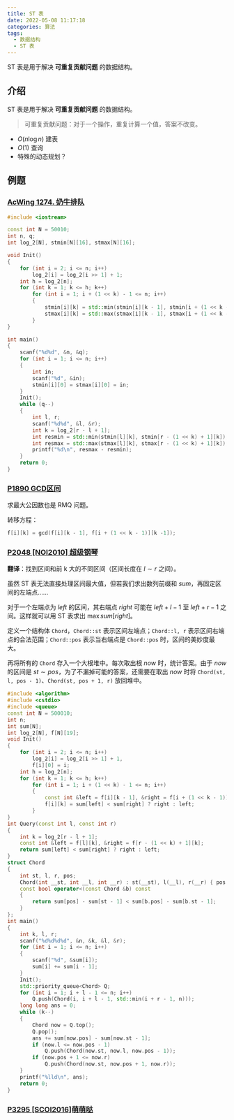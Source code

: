 ```yaml
---
title: ST 表
date: 2022-05-08 11:17:18
categories: 算法
tags:
  - 数据结构
  - ST 表
---
```

ST 表是用于解决 **可重复贡献问题** 的数据结构。
<!-- more -->
## 介绍

ST 表是用于解决 **可重复贡献问题** 的数据结构。
> 可重复贡献问题：对于一个操作，重复计算一个值，答案不改变。

* $O(n\log{n})$ 建表
* $O(1)$ 查询
* 特殊的动态规划？

## 例题

### [AcWing 1274. 奶牛排队](https://www.acwing.com/problem/content/1276/)

```cpp
#include <iostream>

const int N = 50010;
int n, q;
int log_2[N], stmin[N][16], stmax[N][16];

void Init()
{
    for (int i = 2; i <= n; i++)
        log_2[i] = log_2[i >> 1] + 1;
    int h = log_2[n];
    for (int k = 1; k <= h; k++)
        for (int i = 1; i + (1 << k) - 1 <= n; i++)
        {
            stmin[i][k] = std::min(stmin[i][k - 1], stmin[i + (1 << k - 1)][k - 1]);
            stmax[i][k] = std::max(stmax[i][k - 1], stmax[i + (1 << k - 1)][k - 1]);
        }
}

int main()
{
    scanf("%d%d", &n, &q);
    for (int i = 1; i <= n; i++)
    {
        int in;
        scanf("%d", &in);
        stmin[i][0] = stmax[i][0] = in;
    }
    Init();
    while (q--)
    {
        int l, r;
        scanf("%d%d", &l, &r);
        int k = log_2[r - l + 1];
        int resmin = std::min(stmin[l][k], stmin[r - (1 << k) + 1][k]);
        int resmax = std::max(stmax[l][k], stmax[r - (1 << k) + 1][k]);
        printf("%d\n", resmax - resmin);
    }
    return 0;
}
```

### [P1890 GCD区间](https://www.luogu.com.cn/problem/P1890)

求最大公因数也是 RMQ 问题。

转移方程：

```cpp
f[i][k] = gcd(f[i][k - 1], f[i + (1 << k - 1)][k -1]);
```

### [P2048 [NOI2010] 超级钢琴](https://www.luogu.com.cn/problem/P2048)

**翻译**：找到区间和前 k 大的不同区间（区间长度在 $l \sim r$ 之间）。

虽然 ST 表无法直接处理区间最大值，但若我们求出数列前缀和 $sum$，再固定区间的左端点……

对于一个左端点为 $left$ 的区间，其右端点 $right$ 可能在 $left + l - 1$ 至 $left + r - 1$ 之间。这样就可以用 ST 表求出 $\max{sum[right]}$。

定义一个结构体 `Chord`，`Chord::st` 表示区间左端点；`Chord::l, r` 表示区间右端点的合法范围；`Chord::pos` 表示当右端点是 `Chord::pos` 时，区间的美妙度最大。

再将所有的 `Chord` 存入一个大根堆中。每次取出根 $now$ 时，统计答案。由于 $now$ 的区间是 $st \sim pos$，为了不漏掉可能的答案，还需要在取出 $now$ 时将 `Chord(st, l, pos - 1)`、`Chord(st, pos + 1, r)` 放回堆中。

```cpp
#include <algorithm>
#include <cstdio>
#include <queue>
const int N = 500010;
int n;
int sum[N];
int log_2[N], f[N][19];
void Init()
{
    for (int i = 2; i <= n; i++)
        log_2[i] = log_2[i >> 1] + 1,
        f[i][0] = i;
    int h = log_2[n];
    for (int k = 1; k <= h; k++)
        for (int i = 1; i + (1 << k) - 1 <= n; i++)
        {
            const int &left = f[i][k - 1], &right = f[i + (1 << k - 1)][k - 1];
            f[i][k] = sum[left] < sum[right] ? right : left;
        }
}
int Query(const int l, const int r)
{
    int k = log_2[r - l + 1];
    const int &left = f[l][k], &right = f[r - (1 << k) + 1][k];
    return sum[left] < sum[right] ? right : left;
}
struct Chord
{
    int st, l, r, pos;
    Chord(int __st, int __l, int __r) : st(__st), l(__l), r(__r) { pos = Query(l, r); }
    const bool operator<(const Chord &b) const
    {
        return sum[pos] - sum[st - 1] < sum[b.pos] - sum[b.st - 1];
    }
};
int main()
{
    int k, l, r;
    scanf("%d%d%d%d", &n, &k, &l, &r);
    for (int i = 1; i <= n; i++)
    {
        scanf("%d", &sum[i]);
        sum[i] += sum[i - 1];
    }
    Init();
    std::priority_queue<Chord> Q;
    for (int i = 1; i + l - 1 <= n; i++)
        Q.push(Chord(i, i + l - 1, std::min(i + r - 1, n)));
    long long ans = 0;
    while (k--)
    {
        Chord now = Q.top();
        Q.pop();
        ans += sum[now.pos] - sum[now.st - 1];
        if (now.l <= now.pos - 1)
            Q.push(Chord(now.st, now.l, now.pos - 1));
        if (now.pos + 1 <= now.r)
            Q.push(Chord(now.st, now.pos + 1, now.r));
    }
    printf("%lld\n", ans);
    return 0;
}
```

### [P3295 [SCOI2016]萌萌哒](https://www.luogu.com.cn/problem/P3295)
